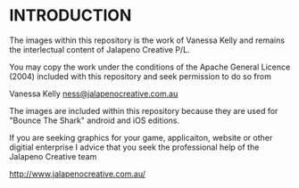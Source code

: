 INTRODUCTION
===========


The images within this repository is the work of Vanessa Kelly and remains the interlectual content of Jalapeno Creative P/L.

You may copy the work under the conditions of the Apache General Licence (2004) included with this repository and seek permission to do so from

Vanessa Kelly <ness@jalapenocreative.com.au>


The images are included within this repository because they are used for "Bounce The Shark" android and iOS editions.

If you are seeking graphics for your game, applicaiton, website or other digitial enterprise I advice that you seek the professional help of the Jalapeno Creative team

http://www.jalapenocreative.com.au/

